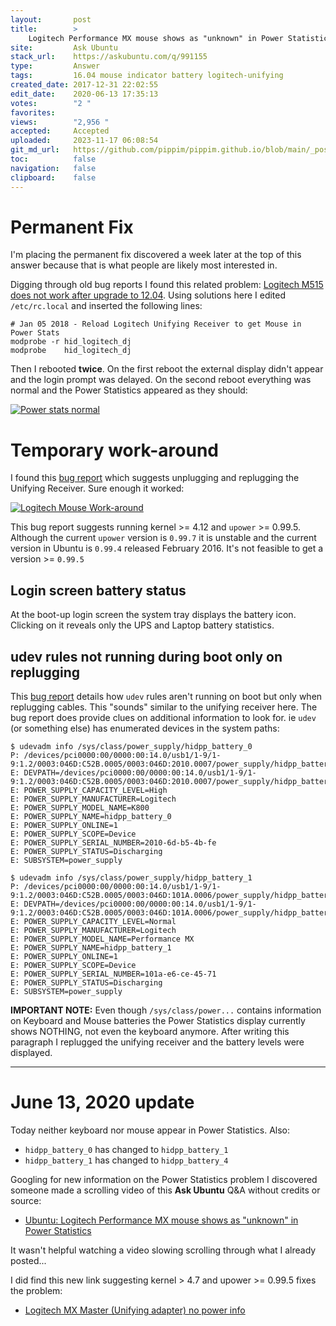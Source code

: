 ```yaml
---
layout:       post
title:        >
    Logitech Performance MX mouse shows as "unknown" in Power Statistics
site:         Ask Ubuntu
stack_url:    https://askubuntu.com/q/991155
type:         Answer
tags:         16.04 mouse indicator battery logitech-unifying
created_date: 2017-12-31 22:02:55
edit_date:    2020-06-13 17:35:13
votes:        "2 "
favorites:    
views:        "2,956 "
accepted:     Accepted
uploaded:     2023-11-17 06:08:54
git_md_url:   https://github.com/pippim/pippim.github.io/blob/main/_posts/2017/2017-12-31-Logitech-Performance-MX-mouse-shows-as-_unknown_-in-Power-Statistics.md
toc:          false
navigation:   false
clipboard:    false
---
```


# Permanent Fix

I'm placing the permanent fix discovered a week later at the top of this answer because that is what people are likely most interested in.

Digging through old bug reports I found this related problem: [Logitech M515 does not work after upgrade to 12.04][1]. Using solutions here I edited `/etc/rc.local` and inserted the following lines:

``` 
# Jan 05 2018 - Reload Logitech Unifying Receiver to get Mouse in Power Stats
modprobe -r hid_logitech_dj
modprobe    hid_logitech_dj
```

Then I rebooted **twice**. On the first reboot the external display didn't appear and the login prompt was delayed. On the second reboot everything was normal and the Power Statistics appeared as they should:

[![Power stats normal][2]][2]

# Temporary work-around

I found this [bug report][3] which suggests unplugging and replugging the Unifying Receiver. Sure enough it worked:

[![Logitech Mouse Work-around][4]][4]

This bug report suggests running kernel >= 4.12 and `upower` >= 0.99.5. Although the current `upower` version is `0.99.7` it is unstable and the current version in Ubuntu is `0.99.4` released February 2016. It's not feasible to get a version >= `0.99.5`

## Login screen battery status

At the boot-up login screen the system tray displays the battery icon. Clicking on it reveals only the UPS and Laptop battery statistics.

## udev rules not running during boot only on replugging

This [bug report][5] details how `udev` rules aren't running on boot but only when replugging cables. This "sounds" similar to the unifying receiver here. The bug report does provide clues on additional information to look for. ie `udev` (or something else) has enumerated devices in the system paths:

``` 
$ udevadm info /sys/class/power_supply/hidpp_battery_0
P: /devices/pci0000:00/0000:00:14.0/usb1/1-9/1-9:1.2/0003:046D:C52B.0005/0003:046D:2010.0007/power_supply/hidpp_battery_0
E: DEVPATH=/devices/pci0000:00/0000:00:14.0/usb1/1-9/1-9:1.2/0003:046D:C52B.0005/0003:046D:2010.0007/power_supply/hidpp_battery_0
E: POWER_SUPPLY_CAPACITY_LEVEL=High
E: POWER_SUPPLY_MANUFACTURER=Logitech
E: POWER_SUPPLY_MODEL_NAME=K800
E: POWER_SUPPLY_NAME=hidpp_battery_0
E: POWER_SUPPLY_ONLINE=1
E: POWER_SUPPLY_SCOPE=Device
E: POWER_SUPPLY_SERIAL_NUMBER=2010-6d-b5-4b-fe
E: POWER_SUPPLY_STATUS=Discharging
E: SUBSYSTEM=power_supply

$ udevadm info /sys/class/power_supply/hidpp_battery_1
P: /devices/pci0000:00/0000:00:14.0/usb1/1-9/1-9:1.2/0003:046D:C52B.0005/0003:046D:101A.0006/power_supply/hidpp_battery_1
E: DEVPATH=/devices/pci0000:00/0000:00:14.0/usb1/1-9/1-9:1.2/0003:046D:C52B.0005/0003:046D:101A.0006/power_supply/hidpp_battery_1
E: POWER_SUPPLY_CAPACITY_LEVEL=Normal
E: POWER_SUPPLY_MANUFACTURER=Logitech
E: POWER_SUPPLY_MODEL_NAME=Performance MX
E: POWER_SUPPLY_NAME=hidpp_battery_1
E: POWER_SUPPLY_ONLINE=1
E: POWER_SUPPLY_SCOPE=Device
E: POWER_SUPPLY_SERIAL_NUMBER=101a-e6-ce-45-71
E: POWER_SUPPLY_STATUS=Discharging
E: SUBSYSTEM=power_supply
```

**IMPORTANT NOTE:** Even though `/sys/class/power...` contains information on Keyboard and Mouse batteries the Power Statistics display currently shows NOTHING, not even the keyboard anymore. After writing this paragraph I replugged the unifying receiver and the battery levels were displayed.


----------

# June 13, 2020 update

Today neither keyboard nor mouse appear in Power Statistics. Also:

- `hidpp_battery_0` has changed to `hidpp_battery_1`
- `hidpp_battery_1` has changed to `hidpp_battery_4`

Googling for new information on the Power Statistics problem I discovered someone made a scrolling video of this **Ask Ubuntu** Q&A without credits or source:

- [Ubuntu: Logitech Performance MX mouse shows as "unknown" in Power Statistics](https://www.youtube.com/watch?v=LbbbvFvfSu8)

It wasn't helpful watching a video slowing scrolling through what I already posted...

I did find this new link suggesting kernel > 4.7 and upower >= 0.99.5 fixes the problem:

- [Logitech MX Master (Unifying adapter) no power info](https://gitlab.freedesktop.org/upower/upower/-/issues/39)

  [1]: https://askubuntu.com/questions/128345/logitech-m515-does-not-work-after-upgrade-to-12-04
  [2]: https://i.stack.imgur.com/PhoBU.png
  [3]: https://bugs.freedesktop.org/show_bug.cgi?id=95260
  [4]: https://i.stack.imgur.com/vjDuL.png
  [5]: https://bbs.archlinux.org/viewtopic.php?id=154889

